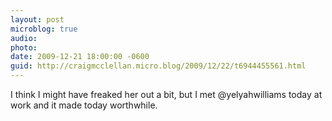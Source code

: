 ```yaml
---
layout: post
microblog: true
audio: 
photo: 
date: 2009-12-21 18:00:00 -0600
guid: http://craigmcclellan.micro.blog/2009/12/22/t6944455561.html
---
```

I think I might have freaked her out a bit, but I met @yelyahwilliams today at work and it made today worthwhile.
